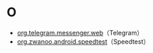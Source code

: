 # O

- [org.telegram.messenger.web](./org.telegram.messenger.web/readme.md)（Telegram）
- [org.zwanoo.android.speedtest](./org.zwanoo.android.speedtest/readme.md)（Speedtest）